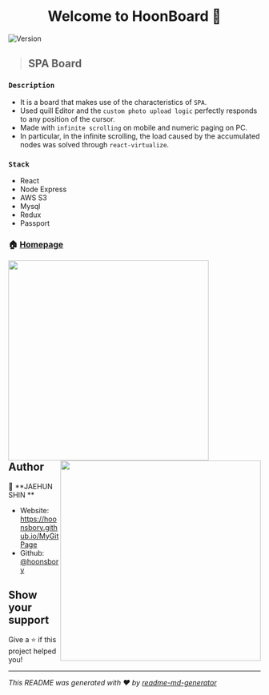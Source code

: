 








<h1 align="center">Welcome to HoonBoard   👋</h1>
<p>
  <img alt="Version" src="https://img.shields.io/badge/version-1.0.0-blue.svg?cacheSeconds=2592000" />
</p>

>## SPA Board

### `Description`
- It is a board that makes use of the characteristics of `SPA`.
- Used quill Editor and the `custom photo upload logic` perfectly responds to any position of the cursor.
- Made with `infinite scrolling` on mobile and numeric paging on PC.
- In particular, in the infinite scrolling, the load caused by the accumulated nodes was solved through `react-virtualize`.



### `Stack`
- React
- Node Express
- AWS S3
- Mysql
- Redux
- Passport

### 🏠 [Homepage](https://hoonboard.herokuapp.com)
<div>
<img width="400px"  style="float : left; margin-right : 300px;" src="https://jaehoon-bucket.s3.ap-northeast-2.amazonaws.com/abstract01.jpg">
<img width="400px"   style="float : right;" src="https://jaehoon-bucket.s3.ap-northeast-2.amazonaws.com/board02.jpg">
</div>

## Author

👤 **JAEHUN SHIN  **

* Website: https://hoonsbory.github.io/MyGitPage
* Github: [@hoonsbory  ](https://github.com/hoonsbory  )

## Show your support

Give a ⭐️ if this project helped you!

***
_This README was generated with ❤️ by [readme-md-generator](https://github.com/kefranabg/readme-md-generator)_
